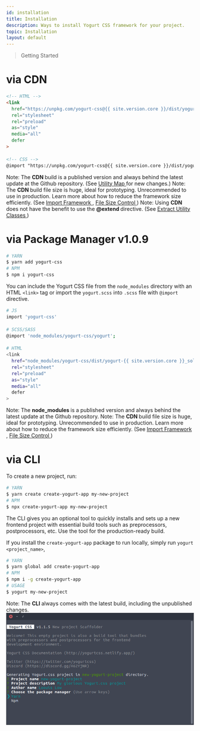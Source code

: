 ```yaml
---
id: installation
title: Installation
description: Ways to install Yogurt CSS framework for your project.
topic: Installation
layout: default
---
```


> Getting Started

# via CDN

```html
<!-- HTML -->
<link
  href="https://unpkg.com/yogurt-css@{{ site.version.core }}/dist/yogurt-{{ site.version.core }}_solidcore.min.css"
  rel="stylesheet"
  rel="preload"
  as="style"
  media="all"
  defer
>

<!-- CSS -->
@import "https://unpkg.com/yogurt-css@{{ site.version.core }}/dist/yogurt-{{ site.version.core }}_solidcore.min.css";
```

<y class="mt-4 mx-4 p-3 border-l-8 border-gray-600 text-sm text-gray-600 bg-gray-200 (dark)bg-gray-800">
  <span class="pr-1 font-semibold">
    Note:
  </span>
  The
  <strong>
    CDN
  </strong>
  build is a published version and always behind the latest update at the Github repository. (See
  <a href="/utility-map/">
    Utility Map
  </a> for new changes.)
</y>

<y class="my-2 mx-4 p-3 border-l-8 border-gray-600 text-sm text-gray-600 bg-gray-200 (dark)bg-gray-800">
  <span class="pr-1 font-semibold">
    Note:
  </span>
  The
  <strong>
    CDN
  </strong>
  build file size is huge, ideal for prototyping. Unrecommended to use in production. Learn more about how to reduce the framework size efficiently. (See
  <a href="/import-framework/#create-empty-project-manually">
    Import Framework
  </a>,
  <a href="/file-size-control/">
    File Size Control
  </a>)
</y>

<y class="mb-4 mx-4 p-3 border-l-8 border-orange-600 text-sm text-orange-600 (dark)text-orange-500 bg-orange-200 (dark)bg-orange-900">
  <span class="pr-1 font-semibold">
    Note:
  </span>
  Using
  <strong>
  CDN
  </strong>
  does not have the benefit to use the
  <strong>
    @extend
  </strong>
  directive. (See
  <a href="/extract-utility-classes/">
    Extract Utility Classes
  </a>)
</y>

# via Package Manager <span class="ml-1 px-2 py-1 text-sm text-gray-600 (dark)text-charcoal-100 bg-gray-300 (dark)bg-gray-600">v1.0.9</span>

```bash
# YARN
$ yarn add yogurt-css
# NPM
$ npm i yogurt-css
````

You can include the Yogurt CSS file from the `node_modules` directory with an HTML `<link>` tag or import the `yogurt.scss` into `.scss` file with `@import` directive.

```bash
# JS
import 'yogurt-css'

# SCSS/SASS
@import 'node_modules/yogurt-css/yogurt';

# HTML
<link
  href="node_modules/yogurt-css/dist/yogurt-{{ site.version.core }}_solidcore.min.css"
  rel="stylesheet"
  rel="preload"
  as="style"
  media="all"
  defer
>
```

<y class="mt-4 mx-4 p-3 border-l-8 border-gray-600 text-sm text-gray-600 bg-gray-200 (dark)bg-gray-800">
  <span class="pr-1 font-semibold">
    Note:
  </span>
  The
  <strong>
    node_modules
  </strong>
  is a published version and always behind the latest update at the Github repository.
</y>

<y class="mt-2 mx-4 p-3 border-l-8 border-gray-600 text-sm text-gray-600 bg-gray-200 (dark)bg-gray-800">
  <span class="pr-1 font-semibold">
    Note:
  </span>
  The
  <strong>
    CDN
  </strong>
  build file size is huge, ideal for prototyping. Unrecommended to use in production. Learn more about how to reduce the framework size efficiently. (See
  <a href="/import-framework/#create-empty-project-manually">
    Import Framework
  </a>,
  <a href="/file-size-control/">
    File Size Control
  </a>)
</y>

# via CLI

To create a new project, run:

```bash
# YARN
$ yarn create create-yogurt-app my-new-project
# NPM
$ npx create-yogurt-app my-new-project
```

The CLI gives you an optional tool to quickly installs and sets up a new frontend project with essential build tools such as preprocessors, postprocessors, etc. Use the tool for the production-ready build.

If you install the `create-yogurt-app` package to run locally, simply run `yogurt <project_name>`,

```bash
# YARN
$ yarn global add create-yogurt-app
# NPM
$ npm i -g create-yogurt-app
# USAGE
$ yogurt my-new-project
```

<y class="my-4 mx-4 p-3 border-l-8 border-gray-600 text-sm text-gray-600 bg-gray-200 (dark)bg-gray-800">
  <span class="pr-1 font-semibold">
    Note:
  </span>
  The
  <strong>
    CLI
  </strong>
  always comes with the latest build, including the unpublished changes.
</y>

<y class="mx-4 py-4">
  <img
    class="filter saturate-5 w-full h-full object-fit object-center rounded-lg"
    src="/images/content/yogurt_cli_screenshot_01.png"
    loading="lazy"
    alt="Yogurt CLI"
  >
</y>
